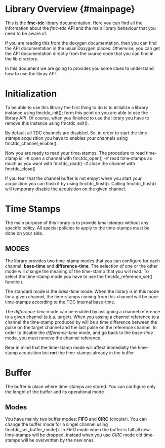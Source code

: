 Library Overview {#mainpage}
================
This is the **fmc-tdc** library documentation. Here you can find all
the information about the *fmc-tdc* API and the main library behaviour that
you need to be aware of.

If you are reading this from the doxygen documentation, then you can find
the API documentation in the usual Doxygen places. Otherwise, you can get
the API documentation directly from the source code that you can find in
the *lib* directory.

In this document we are going to provides you some clues to understand how
to use the libray API.

Initialization
==============
To be able to use this library the first thing to do is to initialize a library
instance using fmctdc_init(); form this point on you are able to use the
library API. Of course, when you finished to use the library you have to
remove this instance using fmctdc_exit().

By default all TDC channels are disabled. So, in order to start the time-stamps
acquisition you have to enables your channels using fmctdc_channel_enable().

Now you are ready to read your time-stamps. The procedure to read time-stamp is:
-# open a channel with fmctdc_open()
-# read time-stamps as much as you want with fmctdc_read()
-# close the channel with fmctdc_close()

If you fear that the channel buffer is not empyt when you start your acquisition
you can flush it by using fmctdc_flush(). Calling fmctdc_flush() will temporary
disable the acquisition on the given channel.

Time Stamps
===========
The main purpose of this library is to provide *time-stamps* without any
specific policy. All special policies to apply to the time-stamps must be
done on your side.

MODES
-----
The library provides two time-stamp modes that you can configure for
each channel: **base-time** and **difference-time**. The selection of
one or the other mode will change the meaning of the time-stamp that
you will read. To select the time-stamp mode you have to use
the fmctdc_reference_set() function.


The standard mode is the *base-time* mode. When the library is in this mode
for a given channel, the time-stamps coming from this channel will be pure
time-stamps according to the TDC internal base-time.

The *difference-time* mode can be enabled by assigning a channel reference
to a given channel (a.k.a. target). When you assing a channel reference to
a channel the time-stamp produced by will be a time difference between the
pulse on the target channel and the last pulse on the reference channel.
In order to disable the *difference-time* mode, and go back to
the *base-time* mode, you must remove the channel reference.

Bear in mind that the time-stamp mode will affect immediatly the time-stamp
acquisition but **not** the time-stamps already in the buffer.


Buffer
======
The buffer is place where time-stamps are stored. You can configure only the
lenght of the buffer and its operational mode

Modes
-----
You have mainly two buffer modes: **FIFO** and **CIRC** (circular). You can
change the buffer mode for a singel channel using fmctdc_set_buffer_mode().
In *FIFO* mode when the buffer is full all new time-stamps will be dropped,
instead when you use *CIRC* mode old time-stamps will be overwritten by
the new ones.